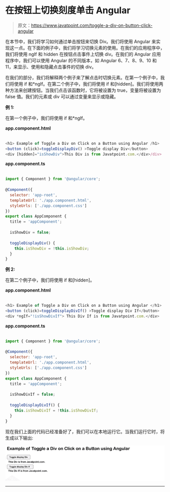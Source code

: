 # 在按钮上切换刻度单击 Angular

> 原文：<https://www.javatpoint.com/toggle-a-div-on-button-click-angular>

在本节中，我们将学习如何通过单击按钮来切换 Div。我们将使用 Angular 来实现这一点。在下面的例子中，我们将学习切换元素的使用。在我们的应用程序中，我们将使用 ngIf 和 hidden 在按钮点击事件上切换 div。在我们的 Angular 应用程序中，我们可以使用 Angular 的不同版本，如 Angular 6、7、8、9、10 和 11，来显示、使用和隐藏点击事件的切换 div。

在我们的部分，我们将解释两个例子来了解点击时切换元素。在第一个例子中，我们将使用 if 和*ngIf。在第二个例子中，我们将使用 if 和[hidden]。我们将使用两种方法来创建按钮。当我们点击该函数时，它将被设置为 true，变量将被设置为 false 值。我们的元素或 div 可以通过变量来显示或隐藏。

**例 1:**

在第一个例子中，我们将使用 if 和*ngIf。

**app.component.html**

```js

<h1> Example of Toggle a Div on Click on a Button using Angular /h1>
<button (click)=toggleDisplayDiv() >Toggle display Div</button>
<div [hidden]="isShowDiv">This Div is from Javatpoint.com.</div>/div>

```

**app.component.ts**

```js

import { Component } from '@angular/core';

@Component({
  selector: 'app-root',
  templateUrl: './app.component.html',
  styleUrls: ['./app.component.css']
})
export class AppComponent {
  title = 'appComponent';

  isShowDiv = false;

  toggleDisplayDiv() {
    this.isShowDiv = !this.isShowDiv;
  }
}

```

**例 2:**

在第二个例子中，我们将使用 if 和[hidden]。

**app.component.html**

```js

<h1> Example of Toggle a Div on Click on a Button using Angular </h1>
<button (click)=toggleDisplayDivIf() >Toggle display Div If</button>
<div *ngIf="!isShowDivIf"> This Div If is from Javatpoint.com.</div>

```

**app.component.ts**

```js

import { Component } from '@angular/core';

@Component({
  selector: 'app-root',
  templateUrl: './app.component.html',
  styleUrls: ['./app.component.css']
})
export class AppComponent {
  title = 'appComponent';

  isShowDivIf = false;

  toggleDisplayDivIf() {
    this.isShowDivIf = !this.isShowDivIf;
  }
}

```

现在我们上面的代码已经准备好了，我们可以在本地运行它。当我们运行它时，将生成以下输出:

![Toggle a Div on Button Click Angular](img/6704065954c10562468bc8d2602f2951.png)

* * *
